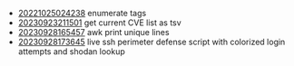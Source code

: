 - [20221025024238](/zet/20221025024238/README.md) enumerate tags
- [20230923211501](/zet/20230923211501/README.md) get current CVE list as tsv
- [20230928165457](/zet/20230928165457/README.md) awk print unique lines
- [20230928173645](/zet/20230928173645/README.md) live ssh perimeter defense script with colorized login attempts and shodan lookup
